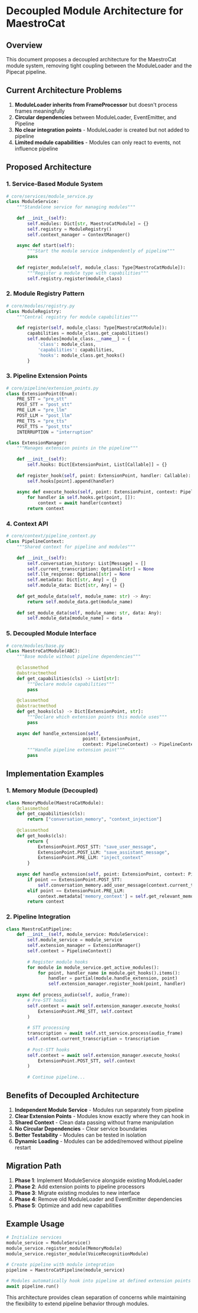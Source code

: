 # Decoupled Module Architecture for MaestroCat

## Overview

This document proposes a decoupled architecture for the MaestroCat module system, removing tight coupling between the ModuleLoader and the Pipecat pipeline.

## Current Architecture Problems

1. **ModuleLoader inherits from FrameProcessor** but doesn't process frames meaningfully
2. **Circular dependencies** between ModuleLoader, EventEmitter, and Pipeline
3. **No clear integration points** - ModuleLoader is created but not added to pipeline
4. **Limited module capabilities** - Modules can only react to events, not influence pipeline

## Proposed Architecture

### 1. Service-Based Module System

```python
# core/services/module_service.py
class ModuleService:
    """Standalone service for managing modules"""
    
    def __init__(self):
        self.modules: Dict[str, MaestroCatModule] = {}
        self.registry = ModuleRegistry()
        self.context_manager = ContextManager()
        
    async def start(self):
        """Start the module service independently of pipeline"""
        pass
        
    def register_module(self, module_class: Type[MaestroCatModule]):
        """Register a module type with capabilities"""
        self.registry.register(module_class)
```

### 2. Module Registry Pattern

```python
# core/modules/registry.py
class ModuleRegistry:
    """Central registry for module capabilities"""
    
    def register(self, module_class: Type[MaestroCatModule]):
        capabilities = module_class.get_capabilities()
        self.modules[module_class.__name__] = {
            'class': module_class,
            'capabilities': capabilities,
            'hooks': module_class.get_hooks()
        }
```

### 3. Pipeline Extension Points

```python
# core/pipeline/extension_points.py
class ExtensionPoint(Enum):
    PRE_STT = "pre_stt"
    POST_STT = "post_stt"
    PRE_LLM = "pre_llm"
    POST_LLM = "post_llm"
    PRE_TTS = "pre_tts"
    POST_TTS = "post_tts"
    INTERRUPTION = "interruption"

class ExtensionManager:
    """Manages extension points in the pipeline"""
    
    def __init__(self):
        self.hooks: Dict[ExtensionPoint, List[Callable]] = {}
        
    def register_hook(self, point: ExtensionPoint, handler: Callable):
        self.hooks[point].append(handler)
        
    async def execute_hooks(self, point: ExtensionPoint, context: PipelineContext):
        for handler in self.hooks.get(point, []):
            context = await handler(context)
        return context
```

### 4. Context API

```python
# core/context/pipeline_context.py
class PipelineContext:
    """Shared context for pipeline and modules"""
    
    def __init__(self):
        self.conversation_history: List[Message] = []
        self.current_transcription: Optional[str] = None
        self.llm_response: Optional[str] = None
        self.metadata: Dict[str, Any] = {}
        self.module_data: Dict[str, Any] = {}
        
    def get_module_data(self, module_name: str) -> Any:
        return self.module_data.get(module_name)
        
    def set_module_data(self, module_name: str, data: Any):
        self.module_data[module_name] = data
```

### 5. Decoupled Module Interface

```python
# core/modules/base.py
class MaestroCatModule(ABC):
    """Base module without pipeline dependencies"""
    
    @classmethod
    @abstractmethod
    def get_capabilities(cls) -> List[str]:
        """Declare module capabilities"""
        pass
        
    @classmethod
    @abstractmethod
    def get_hooks(cls) -> Dict[ExtensionPoint, str]:
        """Declare which extension points this module uses"""
        pass
        
    async def handle_extension(self, 
                             point: ExtensionPoint, 
                             context: PipelineContext) -> PipelineContext:
        """Handle pipeline extension point"""
        pass
```

## Implementation Examples

### 1. Memory Module (Decoupled)

```python
class MemoryModule(MaestroCatModule):
    @classmethod
    def get_capabilities(cls):
        return ["conversation_memory", "context_injection"]
        
    @classmethod
    def get_hooks(cls):
        return {
            ExtensionPoint.POST_STT: "save_user_message",
            ExtensionPoint.POST_LLM: "save_assistant_message",
            ExtensionPoint.PRE_LLM: "inject_context"
        }
        
    async def handle_extension(self, point: ExtensionPoint, context: PipelineContext):
        if point == ExtensionPoint.POST_STT:
            self.conversation_memory.add_user_message(context.current_transcription)
        elif point == ExtensionPoint.PRE_LLM:
            context.metadata['memory_context'] = self.get_relevant_memories()
        return context
```

### 2. Pipeline Integration

```python
class MaestroCatPipeline:
    def __init__(self, module_service: ModuleService):
        self.module_service = module_service
        self.extension_manager = ExtensionManager()
        self.context = PipelineContext()
        
        # Register module hooks
        for module in module_service.get_active_modules():
            for point, handler_name in module.get_hooks().items():
                handler = partial(module.handle_extension, point)
                self.extension_manager.register_hook(point, handler)
    
    async def process_audio(self, audio_frame):
        # Pre-STT hooks
        self.context = await self.extension_manager.execute_hooks(
            ExtensionPoint.PRE_STT, self.context
        )
        
        # STT processing
        transcription = await self.stt_service.process(audio_frame)
        self.context.current_transcription = transcription
        
        # Post-STT hooks
        self.context = await self.extension_manager.execute_hooks(
            ExtensionPoint.POST_STT, self.context
        )
        
        # Continue pipeline...
```

## Benefits of Decoupled Architecture

1. **Independent Module Service** - Modules run separately from pipeline
2. **Clear Extension Points** - Modules know exactly where they can hook in
3. **Shared Context** - Clean data passing without frame manipulation
4. **No Circular Dependencies** - Clear service boundaries
5. **Better Testability** - Modules can be tested in isolation
6. **Dynamic Loading** - Modules can be added/removed without pipeline restart

## Migration Path

1. **Phase 1**: Implement ModuleService alongside existing ModuleLoader
2. **Phase 2**: Add extension points to pipeline processors
3. **Phase 3**: Migrate existing modules to new interface
4. **Phase 4**: Remove old ModuleLoader and EventEmitter dependencies
5. **Phase 5**: Optimize and add new capabilities

## Example Usage

```python
# Initialize services
module_service = ModuleService()
module_service.register_module(MemoryModule)
module_service.register_module(VoiceRecognitionModule)

# Create pipeline with module integration
pipeline = MaestroCatPipeline(module_service)

# Modules automatically hook into pipeline at defined extension points
await pipeline.run()
```

This architecture provides clean separation of concerns while maintaining the flexibility to extend pipeline behavior through modules.